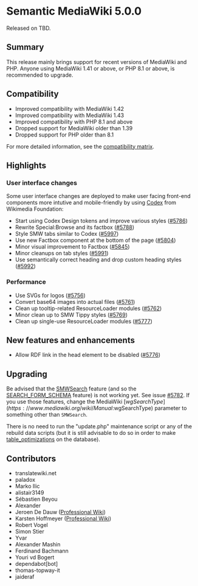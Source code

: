# Semantic MediaWiki 5.0.0

Released on TBD.

## Summary

This release mainly brings support for recent versions of MediaWiki and PHP.
Anyone using MediaWiki 1.41 or above, or PHP 8.1 or above, is recommended to upgrade.

## Compatibility

* Improved compatibility with MediaWiki 1.42
* Improved compatibility with MediaWiki 1.43
* Improved compatibility with PHP 8.1 and above
* Dropped support for MediaWiki older than 1.39
* Dropped support for PHP older than 8.1

For more detailed information, see the [compatibility matrix](../COMPATIBILITY.md#compatibility).

## Highlights

### User interface changes

Some user interface changes are deployed to make user facing front-end components more intutive and mobile-friendly by using [Codex](https://doc.wikimedia.org/codex/main/) from Wikimedia Foundation:

* Start using Codex Design tokens and improve various styles ([#5786](https://github.com/SemanticMediaWiki/SemanticMediaWiki/pull/5786))
* Rewrite Special:Browse and its factbox ([#5788](https://github.com/SemanticMediaWiki/SemanticMediaWiki/pull/5788))
* Style SMW tabs similar to Codex ([#5997](https://github.com/SemanticMediaWiki/SemanticMediaWiki/pull/5997))
* Use new Factbox component at the bottom of the page  ([#5804](https://github.com/SemanticMediaWiki/SemanticMediaWiki/pull/5804))
* Minor visual improvement to Factbox ([#5845](https://github.com/SemanticMediaWiki/SemanticMediaWiki/pull/5845))
* Minor cleanups on tab styles ([#5991](https://github.com/SemanticMediaWiki/SemanticMediaWiki/pull/5991))
* Use semantically correct heading and drop custom heading styles ([#5992](https://github.com/SemanticMediaWiki/SemanticMediaWiki/pull/5992))

### Performance

* Use SVGs for logos ([#5756](https://github.com/SemanticMediaWiki/SemanticMediaWiki/pull/5756))
* Convert base64 images into actual files ([#5761](https://github.com/SemanticMediaWiki/SemanticMediaWiki/pull/5761))
* Clean up tooltip-related ResourceLoader modules ([#5762](https://github.com/SemanticMediaWiki/SemanticMediaWiki/pull/5762))
* Minor clean up to SMW Tippy styles ([#5769](https://github.com/SemanticMediaWiki/SemanticMediaWiki/pull/5769))
* Clean up single-use ResourceLoader modules ([#5777](https://github.com/SemanticMediaWiki/SemanticMediaWiki/pull/5777))

## New features and enhancements

* Allow RDF link in the head element to be disabled ([#5776](https://github.com/SemanticMediaWiki/SemanticMediaWiki/pull/5776))


## Upgrading

Be advised that the [SMWSearch](https://www.semantic-mediawiki.org/wiki/Help:SMWSearch) feature (and so the [SEARCH_FORM_SCHEMA](https://www.semantic-mediawiki.org/wiki/Help:Schema/Type/SEARCH_FORM_SCHEMA) feature) is not working yet. See issue [#5782](https://github.com/SemanticMediaWiki/SemanticMediaWiki/issues/5782). If you use those features, change the MediaWiki [$wgSearchType](https://www.mediawiki.org/wiki/Manual:$wgSearchType) parameter to something other than `SMWSearch`. 

There is no need to run the "update.php" maintenance script or any of the rebuild data scripts (but it is still advisable to do so in order to make [table_optimizations](https://www.semantic-mediawiki.org/wiki/Database/Table_optimization) on the database).


## Contributors

* translatewiki.net
* paladox
* Marko Ilic
* alistair3149
* Sébastien Beyou
* Alexander
* Jeroen De Dauw ([Professional Wiki](https://professional.wiki/))
* Karsten Hoffmeyer ([Professional Wiki](https://professional.wiki/))
* Robert Vogel
* Simon Stier
* Yvar
* Alexander Mashin
* Ferdinand Bachmann
* Youri vd Bogert
* dependabot[bot]
* thomas-topway-it
* jaideraf
